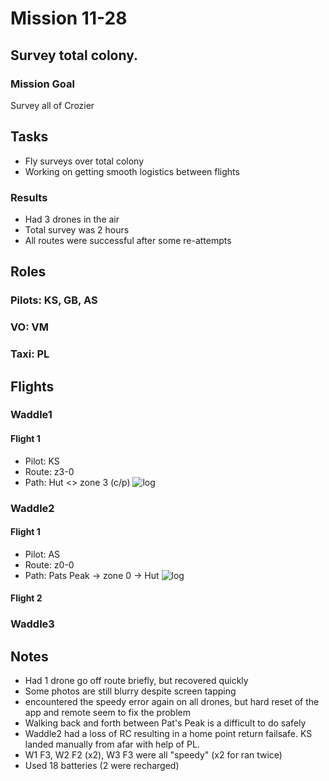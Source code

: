 # Mission 11-28
## Survey total colony.
### Mission Goal
Survey all of Crozier 

## Tasks
- Fly surveys over total colony
- Working on getting smooth logistics between flights


### Results 
- Had 3 drones in the air
- Total survey was 2 hours
- All routes were successful after some re-attempts


## Roles
### Pilots: KS, GB, AS
### VO: VM
### Taxi: PL

## Flights
### Waddle1 
#### Flight 1
- Pilot: KS
- Route: z3-0
- Path: Hut <> zone 3 (c/p)
![log](flight1.png)

### Waddle2
#### Flight 1
- Pilot: AS
- Route: z0-0
- Path: Pats Peak -> zone 0 -> Hut
![log](flight2.png)

#### Flight 2

### Waddle3

## Notes
- Had 1 drone go off route briefly, but recovered quickly
- Some photos are still blurry despite screen tapping 
- encountered the speedy error again on all drones, but hard reset of the app and remote seem to fix the problem 
- Walking back and forth between Pat's Peak is a difficult to do safely
- Waddle2 had a loss of RC resulting in a home point return failsafe. KS landed manually from afar with help of PL. 
- W1 F3, W2 F2 (x2), W3 F3 were all "speedy" (x2 for ran twice)
- Used 18 batteries (2 were recharged)